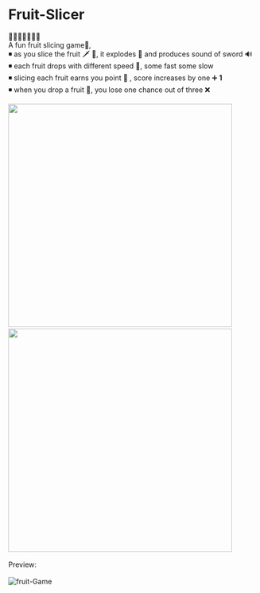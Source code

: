 # Fruit-Slicer
 🍎🍍🍑🍐🍒🍓🍊</br>
A fun fruit slicing game🍉,</br>
◾ as you slice the fruit 🗡 🥑, it explodes 🤺 and produces sound of sword 🔊 </br>
◾ each fruit drops with different speed 🍇, some fast some slow </br>
◾ slicing each fruit earns you point 🥝 , score increases by one ➕ <strong>1</strong> </br>
◾ when you drop a fruit 🥭, you lose one chance out of three ❌

<img src="https://user-images.githubusercontent.com/68998355/105202219-c16f7b80-5b67-11eb-95b4-1eccd15a2ab6.png" width=450px>&nbsp;&nbsp;&nbsp;&nbsp;<img src="https://user-images.githubusercontent.com/68998355/105206919-e74b4f00-5b6c-11eb-9216-eba68feb5c2b.png" width=450px></br></br>
Preview:</br></br>
![fruit-Game](https://user-images.githubusercontent.com/68998355/105203811-8a01ce80-5b69-11eb-8cf7-0e6348d778c1.gif)


